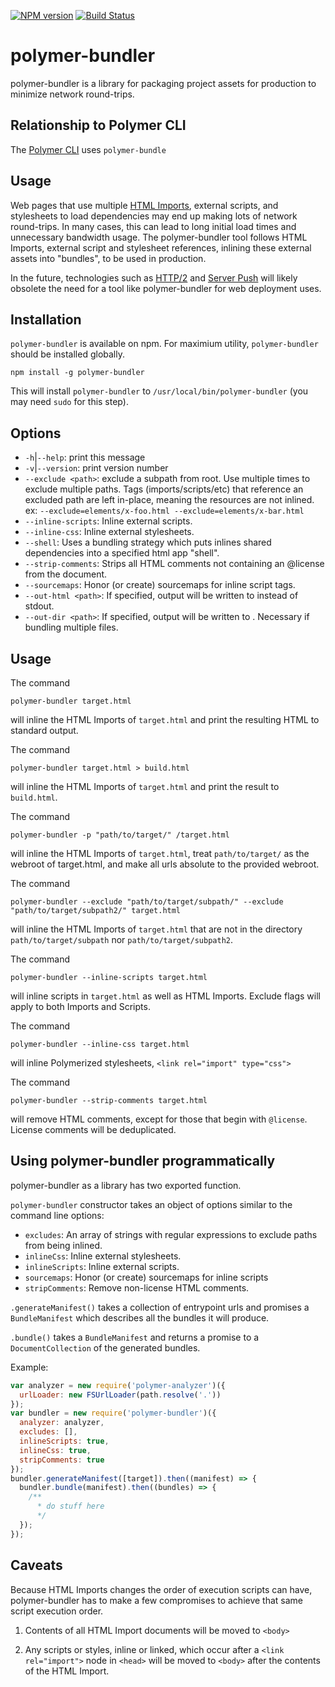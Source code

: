 [![NPM version](http://img.shields.io/npm/v/polymer-bundler.svg)](https://npmjs.org/package/polymer-bundler)
[![Build Status](http://img.shields.io/travis/Polymer/polymer-bundler.svg)](https://travis-ci.org/Polymer/polymer-bundler)

# polymer-bundler

polymer-bundler is a library for packaging project assets for production to minimize network round-trips.


## Relationship to Polymer CLI

The [Polymer CLI](https://github.com/Polymer/polymer-cli) uses `polymer-bundle`


## Usage

Web pages that use multiple [HTML Imports](http://www.html5rocks.com/en/tutorials/webcomponents/imports/), external scripts, and stylesheets to load dependencies may end up making lots of network round-trips.  In many cases, this can lead to long initial load times and unnecessary bandwidth usage.  The polymer-bundler tool follows HTML Imports, external script and stylesheet references, inlining these external assets into "bundles", to be used in production.

In the future, technologies such as [HTTP/2](http://en.wikipedia.org/wiki/HTTP/2) and [Server Push](https://http2.github.io/faq/#whats-the-benefit-of-server-push) will likely obsolete the need for a tool like polymer-bundler for web deployment uses.


## Installation

`polymer-bundler` is available on npm. For maximium utility, `polymer-bundler` should be installed globally.

    npm install -g polymer-bundler

This will install `polymer-bundler` to `/usr/local/bin/polymer-bundler` (you may need `sudo`
for this step).

## Options
- `-h`|`--help`: print this message
- `-v`|`--version`: print version number
- `--exclude <path>`: exclude a subpath from root. Use multiple times to exclude multiple paths. Tags (imports/scripts/etc) that reference an excluded path are left in-place, meaning the resources are not inlined. ex: `--exclude=elements/x-foo.html --exclude=elements/x-bar.html`
- `--inline-scripts`: Inline external scripts.
- `--inline-css`: Inline external stylesheets.
- `--shell`: Uses a bundling strategy which puts inlines shared dependencies into a specified html app "shell".
- `--strip-comments`: Strips all HTML comments not containing an @license from the document.
- `--sourcemaps`: Honor (or create) sourcemaps for inline script tags.
- `--out-html <path>`: If specified, output will be written to <path> instead of stdout.
- `--out-dir <path>`: If specified, output will be written to <path>. Necessary if bundling multiple files.

## Usage
The command

    polymer-bundler target.html

will inline the HTML Imports of `target.html` and print the resulting HTML to standard output.

The command

    polymer-bundler target.html > build.html

will inline the HTML Imports of `target.html` and print the result to `build.html`.

The command

    polymer-bundler -p "path/to/target/" /target.html

will inline the HTML Imports of `target.html`, treat `path/to/target/` as the webroot of target.html, and make all urls absolute to the provided webroot.

The command

    polymer-bundler --exclude "path/to/target/subpath/" --exclude "path/to/target/subpath2/" target.html

will inline the HTML Imports of `target.html` that are not in the directory `path/to/target/subpath` nor `path/to/target/subpath2`.

The command

    polymer-bundler --inline-scripts target.html

will inline scripts in `target.html` as well as HTML Imports. Exclude flags will apply to both Imports and Scripts.

The command

    polymer-bundler --inline-css target.html

will inline Polymerized stylesheets, `<link rel="import" type="css">`

The command

    polymer-bundler --strip-comments target.html

will remove HTML comments, except for those that begin with `@license`.  License comments will be deduplicated.

## Using polymer-bundler programmatically

polymer-bundler as a library has two exported function.

`polymer-bundler` constructor takes an object of options similar to the
command line options:

- `excludes`: An array of strings with regular expressions to exclude paths from being inlined.
- `inlineCss`: Inline external stylesheets.
- `inlineScripts`: Inline external scripts.
- `sourcemaps`: Honor (or create) sourcemaps for inline scripts
- `stripComments`: Remove non-license HTML comments.

`.generateManifest()` takes a collection of entrypoint urls and promises a `BundleManifest` which describes all the bundles it will produce.

`.bundle()` takes a `BundleManifest` and returns a promise to a `DocumentCollection` of the generated bundles.

Example:
```js
var analyzer = new require('polymer-analyzer')({
  urlLoader: new FSUrlLoader(path.resolve('.'))
});
var bundler = new require('polymer-bundler')({
  analyzer: analyzer,
  excludes: [],
  inlineScripts: true,
  inlineCss: true,
  stripComments: true
});
bundler.generateManifest([target]).then((manifest) => {
  bundler.bundle(manifest).then((bundles) => {
    /**
      * do stuff here
      */      
  });
});
```

## Caveats

Because HTML Imports changes the order of execution scripts can have, polymer-bundler has to make a few compromises to achieve that same script 
execution order.

1. Contents of all HTML Import documents will be moved to `<body>`

1. Any scripts or styles, inline or linked, which occur after a `<link rel="import">` node in `<head>` will be moved to `<body>` after
   the contents of the HTML Import.
